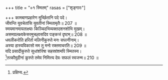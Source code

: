 +++
title = "०१ स्मितम्"
rasas = ["शृङ्गारः"]

+++
कामबाणप्रहारेण मूर्च्छितानि पदे पदे।  
जीवन्ति युवचेतांसि युवतीनां स्मितामृतैः॥ 207 ॥  
स्मयमानमायताक्ष्याः किञ्चिदभिव्यक्तदशनशोभि मुखम्।  
असमग्रलक्ष्यकेसरमुच्छ्वसदिव पङ्कजं दृष्टम्॥ 208 ॥  
धवलीकरोति हरितो मलिनीकुरुते मनः सपत्नीनाम्।  
अस्या हास्यविकासो मम तु मनो रक्तमाचरति॥ 209 ॥  
यदि प्रसादीकुरुते सुधांशोरेषा सहस्रांशमपि स्मितस्य।  
[^1]तत्कौमुदीनां कुरुते तमेव निमित्त्य देवः सफलं स्वजन्म॥ 210 ॥  
  
[^1]: प्रक्षिप्य.